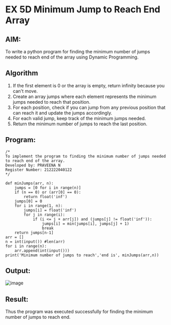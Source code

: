 # EX 5D Minimum Jump to Reach End Array

## AIM:
To write a python program for finding the minimum number of jumps needed to reach end of the array using Dynamic Programming.
## Algorithm
1. If the first element is 0 or the array is empty, return infinity because you can't move.
2. Create an array jumps where each element represents the minimum jumps needed to reach that position.
3. For each position, check if you can jump from any previous position that can reach it and update the jumps accordingly.
4. For each valid jump, keep track of the minimum jumps needed.
5. Return the minimum number of jumps to reach the last position. 

## Program:
```
/*
To implement the program to finding the minimum number of jumps needed to reach end of the array.
Developed by: PRAVEENA N
Register Number: 212222040122 
*/
```
```
def minJumps(arr, n):
    jumps = [0 for i in range(n)]
    if (n == 0) or (arr[0] == 0):
        return float('inf')
    jumps[0] = 0
    for i in range(1, n):
        jumps[i] = float('inf')
        for j in range(i):
            if (i <= j + arr[j]) and (jumps[j] != float('inf')):
                jumps[i] = min(jumps[i], jumps[j] + 1)
                break
    return jumps[n-1]
arr = []
n = int(input()) #len(arr)
for i in range(n):
    arr.append(int(input()))
print('Minimum number of jumps to reach','end is', minJumps(arr,n))
```
## Output:
![image](https://github.com/user-attachments/assets/1aa144b1-437a-4754-9fd1-4af15a13a3a3)

## Result:
Thus the program was executed successfully for finding the minimum number of jumps to reach end.

